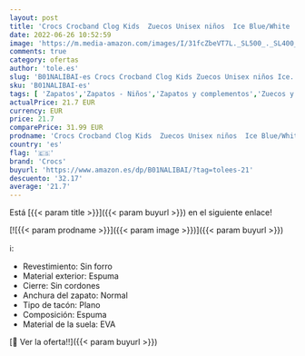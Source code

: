 ```yaml
---
layout: post
title: 'Crocs Crocband Clog Kids  Zuecos Unisex niños  Ice Blue/White  23/24 EU'
date: 2022-06-26 10:52:59
image: 'https://m.media-amazon.com/images/I/31fcZbeVT7L._SL500_._SL400_.jpg'
comments: true
category: ofertas
author: 'tole.es'
slug: 'B01NALIBAI-es Crocs Crocband Clog Kids Zuecos Unisex niños Ice...'
sku: 'B01NALIBAI-es'
tags: [ 'Zapatos','Zapatos - Niños','Zapatos y complementos','Zuecos y mules para niño','crocs','zuecos','🇪🇸', ]
actualPrice: 21.7 EUR
currency: EUR
price: 21.7
comparePrice: 31.99 EUR
prodname: 'Crocs Crocband Clog Kids  Zuecos Unisex niños  Ice Blue/White  23/24 EU'
country: 'es'
flag: '🇪🇸'
brand: 'Crocs'
buyurl: 'https://www.amazon.es/dp/B01NALIBAI/?tag=tolees-21'
descuento: '32.17'
average: '21.7'
---
```


Está [{{< param title >}}]({{< param buyurl >}}) en el siguiente enlace!

[![{{< param prodname >}}]({{< param image >}})]({{< param buyurl >}})

ℹ️:

- Revestimiento: Sin forro
- Material exterior: Espuma
- Cierre: Sin cordones
- Anchura del zapato: Normal
- Tipo de tacón: Plano
- Composición: Espuma
- Material de la suela: EVA

[🛒 Ver la oferta!!]({{< param buyurl >}})

